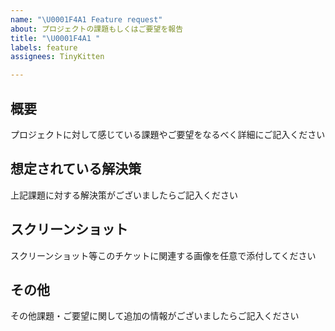```yaml
---
name: "\U0001F4A1 Feature request"
about: プロジェクトの課題もしくはご要望を報告
title: "\U0001F4A1 "
labels: feature
assignees: TinyKitten

---
```


## 概要
プロジェクトに対して感じている課題やご要望をなるべく詳細にご記入ください

## 想定されている解決策
上記課題に対する解決策がございましたらご記入ください

## スクリーンショット
スクリーンショット等このチケットに関連する画像を任意で添付してください

## その他
その他課題・ご要望に関して追加の情報がございましたらご記入ください
